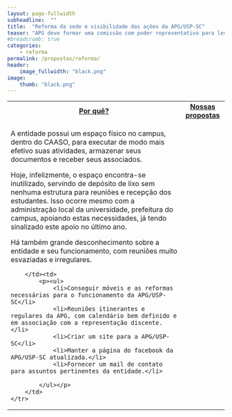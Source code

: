 ```yaml
---
layout: page-fullwidth
subheadline:  ""
title:  "Reforma da sede e visibilidade das ações da APG/USP-SC"
teaser: "APG deve formar uma comissão com poder representativo para levar denúncias às APG e órgãos superiores."
#breadcrumb: true
categories:
    - reforma
permalink: /propostas/reforma/
header:
    image_fullwidth: "black.png"
image:
    thumb: "black.png"
---
```

<table style="width: 100%">
    <tr>
        <td><b><u><center>Por quê?</center></u></b></td><td><b><u><center>Nossas propostas</center></u></b></td>
    </tr><tr>
        <td>
            <p>A entidade possui um espaço físico no campus, dentro do CAASO, para executar de modo mais efetivo suas atividades, armazenar seus documentos e receber seus associados.</p> 
            <p>Hoje, infelizmente, o espaço encontra-se inutilizado, servindo de depósito de lixo sem nenhuma estrutura para reuniões e recepção dos estudantes. Isso ocorre mesmo com a administração local da universidade, prefeitura do campus, apoiando estas necessidades, já tendo sinalizado este apoio no último ano.</p>
            <p>Há também grande desconhecimento sobre a entidade e seu funcionamento, com reuniões muito esvaziadas e irregulares.</p>

        </td><td>
            <p><ul>
                <li>Conseguir móveis e as reformas necessárias para o funcionamento da APG/USP-SC</li>
                <li>Reuniões itinerantes e regulares da APG, com calendário bem definido e em associação com a representação discente.</li>
                <li>Criar um site para a APG/USP-SC</li>
                <li>Manter a página do facebook da APG/USP-SC atualizada.</li>
                <li>Fornecer um mail de contato para assuntos pertinentes da entidade.</li>

            </ul></p>
        </td>
    </tr>
</table>
